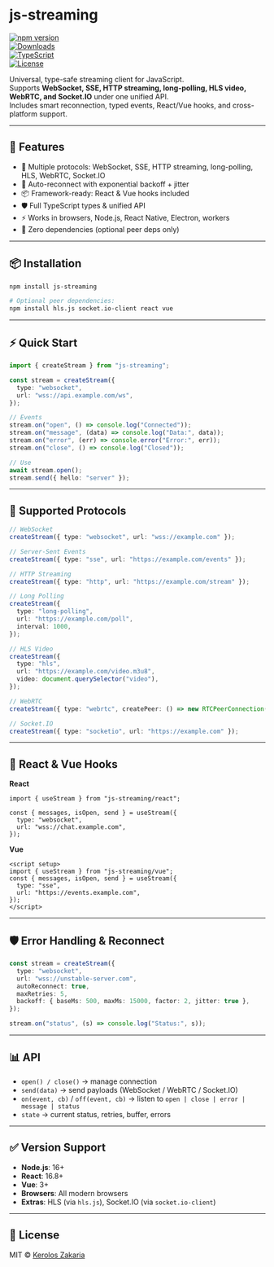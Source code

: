 # js-streaming

[![npm version](https://img.shields.io/npm/v/js-streaming.svg)](https://www.npmjs.com/package/js-streaming)  
[![Downloads](https://img.shields.io/npm/dm/js-streaming.svg)](https://www.npmjs.com/package/js-streaming)  
[![TypeScript](https://img.shields.io/badge/TypeScript-Ready-blue.svg)](https://www.typescriptlang.org/)  
[![License](https://img.shields.io/badge/license-MIT-green.svg)](LICENSE)

Universal, type-safe streaming client for JavaScript.  
Supports **WebSocket, SSE, HTTP streaming, long-polling, HLS video, WebRTC, and Socket.IO** under one unified API.  
Includes smart reconnection, typed events, React/Vue hooks, and cross-platform support.

---

## 🚀 Features

- 🔌 Multiple protocols: WebSocket, SSE, HTTP streaming, long-polling, HLS, WebRTC, Socket.IO
- 🔄 Auto-reconnect with exponential backoff + jitter
- 📦 Framework-ready: React & Vue hooks included
- 🛡 Full TypeScript types & unified API
- ⚡ Works in browsers, Node.js, React Native, Electron, workers
- 🎯 Zero dependencies (optional peer deps only)

---

## 📦 Installation

```bash
npm install js-streaming

# Optional peer dependencies:
npm install hls.js socket.io-client react vue
```

---

## ⚡ Quick Start

```ts
import { createStream } from "js-streaming";

const stream = createStream({
  type: "websocket",
  url: "wss://api.example.com/ws",
});

// Events
stream.on("open", () => console.log("Connected"));
stream.on("message", (data) => console.log("Data:", data));
stream.on("error", (err) => console.error("Error:", err));
stream.on("close", () => console.log("Closed"));

// Use
await stream.open();
stream.send({ hello: "server" });
```

---

## 📂 Supported Protocols

```ts
// WebSocket
createStream({ type: "websocket", url: "wss://example.com" });

// Server-Sent Events
createStream({ type: "sse", url: "https://example.com/events" });

// HTTP Streaming
createStream({ type: "http", url: "https://example.com/stream" });

// Long Polling
createStream({
  type: "long-polling",
  url: "https://example.com/poll",
  interval: 1000,
});

// HLS Video
createStream({
  type: "hls",
  url: "https://example.com/video.m3u8",
  video: document.querySelector("video"),
});

// WebRTC
createStream({ type: "webrtc", createPeer: () => new RTCPeerConnection() });

// Socket.IO
createStream({ type: "socketio", url: "https://example.com" });
```

---

## 🔗 React & Vue Hooks

**React**

```tsx
import { useStream } from "js-streaming/react";

const { messages, isOpen, send } = useStream({
  type: "websocket",
  url: "wss://chat.example.com",
});
```

**Vue**

```vue
<script setup>
import { useStream } from "js-streaming/vue";
const { messages, isOpen, send } = useStream({
  type: "sse",
  url: "https://events.example.com",
});
</script>
```

---

## 🛡 Error Handling & Reconnect

```ts
const stream = createStream({
  type: "websocket",
  url: "wss://unstable-server.com",
  autoReconnect: true,
  maxRetries: 5,
  backoff: { baseMs: 500, maxMs: 15000, factor: 2, jitter: true },
});

stream.on("status", (s) => console.log("Status:", s));
```

---

## 📊 API

- `open() / close()` → manage connection
- `send(data)` → send payloads (WebSocket / WebRTC / Socket.IO)
- `on(event, cb)` / `off(event, cb)` → listen to `open | close | error | message | status`
- `state` → current status, retries, buffer, errors

---

## ✅ Version Support

- **Node.js**: 16+
- **React**: 16.8+
- **Vue**: 3+
- **Browsers**: All modern browsers
- **Extras**: HLS (via `hls.js`), Socket.IO (via `socket.io-client`)

---

## 📜 License

MIT © [Kerolos Zakaria](https://github.com/keroloszakaria)
